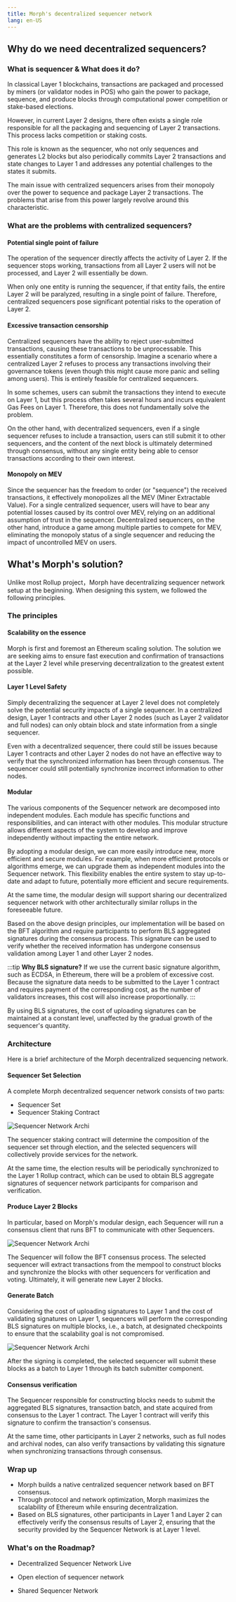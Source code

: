 ```yaml
---
title: Morph's decentralized sequencer network
lang: en-US
---
```


## Why do we need decentralized sequencers?

### What is sequencer & What does it do?

In classical Layer 1 blockchains, transactions are packaged and processed by miners (or validator nodes in POS) who gain the power to package, sequence, and produce blocks through computational power competition or stake-based elections.

However, in current Layer 2 designs, there often exists a single role responsible for all the packaging and sequencing of Layer 2 transactions. This process lacks competition or staking costs.

This role is known as the sequencer, who not only sequences and generates L2 blocks but also periodically commits Layer 2 transactions and state changes to Layer 1 and addresses any potential challenges to the states it submits.

The main issue with centralized sequencers arises from their monopoly over the power to sequence and package Layer 2 transactions. The problems that arise from this power largely revolve around this characteristic.

### What are the problems with centralized sequencers?

#### Potential single point of failure

The operation of the sequencer directly affects the activity of Layer 2. If the sequencer stops working, transactions from all Layer 2 users will not be processed, and Layer 2 will essentially be down.

When only one entity is running the sequencer, if that entity fails, the entire Layer 2 will be paralyzed, resulting in a single point of failure. Therefore, centralized sequencers pose significant potential risks to the operation of Layer 2. 

#### Excessive transaction censorship

Centralized sequencers have the ability to reject user-submitted transactions, causing these transactions to be unprocessable. This essentially constitutes a form of censorship. Imagine a scenario where a centralized Layer 2 refuses to process any transactions involving their governance tokens (even though this might cause more panic and selling among users). This is entirely feasible for centralized sequencers.

In some schemes, users can submit the transactions they intend to execute on Layer 1, but this process often takes several hours and incurs equivalent Gas Fees on Layer 1. Therefore, this does not fundamentally solve the problem.

On the other hand, with decentralized sequencers, even if a single sequencer refuses to include a transaction, users can still submit it to other sequencers, and the content of the next block is ultimately determined through consensus, without any single entity being able to censor transactions according to their own interest. 

#### Monopoly on MEV

Since the sequencer has the freedom to order (or "sequence") the received transactions, it effectively monopolizes all the MEV (Miner Extractable Value). For a single centralized sequencer, users will have to bear any potential losses caused by its control over MEV, relying on an additional assumption of trust in the sequencer.
Decentralized sequencers, on the other hand, introduce a game among multiple parties to compete for MEV, eliminating the monopoly status of a single sequencer and reducing the impact of uncontrolled MEV on users.


## What's Morph's solution?

Unlike most Rollup project，Morph have decentralizing sequencer network setup at the beginning. 
When designing this system, we followed the following principles.

### The principles

#### Scalability on the essence 
Morph is first and foremost an Ethereum scaling solution. The solution we are seeking aims to ensure fast execution and confirmation of transactions at the Layer 2 level while preserving decentralization to the greatest extent possible.

#### Layer 1 Level Safety 
Simply decentralizing the sequencer at Layer 2 level does not completely solve the potential security impacts of a single sequencer. In a centralized design, Layer 1 contracts and other Layer 2 nodes (such as Layer 2 validator and full nodes) can only obtain block and state information from a single sequencer.

Even with a decentralized sequencer, there could still be issues because Layer 1 contracts and other Layer 2 nodes do not have an effective way to verify that the synchronized information has been through consensus. The sequencer could still potentially synchronize incorrect information to other nodes.

#### Modular

The various components of the Sequencer network are decomposed into independent modules. Each module has specific functions and responsibilities, and can interact with other modules. This modular structure allows different aspects of the system to develop and improve independently without impacting the entire network.

By adopting a modular design, we can more easily introduce new, more efficient and secure modules. For example, when more efficient protocols or algorithms emerge, we can upgrade them as independent modules into the Sequencer network. This flexibility enables the entire system to stay up-to-date and adapt to future, potentially more efficient and secure requirements.

At the same time, the modular design will support sharing our decentralized sequencer network with other architecturally similar rollups in the foreseeable future.

Based on the above design principles, our implementation will be based on the BFT algorithm and require participants to perform BLS aggregated signatures during the consensus process. This signature can be used to verify whether the received information has undergone consensus validation among Layer 1 and other Layer 2 nodes.

:::tip
**Why BLS signature?** 
If we use the current basic signature algorithm, such as ECDSA, in Ethereum, there will be a problem of excessive cost. Because the signature data needs to be submitted to the Layer 1 contract and requires payment of the corresponding cost, as the number of validators increases, this cost will also increase proportionally.
:::

By using BLS signatures, the cost of uploading signatures can be maintained at a constant level, unaffected by the gradual growth of the sequencer's quantity.

### Architecture

Here is a brief architecture of the Morph decentralized sequencing network.

#### Sequencer Set Selection

A complete Morph decentralized sequencer network consists of two parts:

- Sequencer Set
- Sequencer Staking Contract

![Sequencer Network Archi](../../../assets/docs/protocol/dese/dese1.png)

The sequencer staking contract will determine the composition of the sequencer set through election, and the selected sequencers will collectively provide services for the network.

At the same time, the election results will be periodically synchronized to the Layer 1 Rollup contract, which can be used to obtain BLS aggregate signatures of sequencer network participants for comparison and verification.

#### Produce Layer 2 Blocks
In particular, based on Morph's modular design, each Sequencer will run a consensus client that runs BFT to communicate with other Sequencers.

![Sequencer Network Archi](../../../morph-doc/assets/docs/protocol/dese/consensusBlock.png)

The Sequencer will follow the BFT consensus process. The selected sequencer will extract transactions from the mempool to construct blocks and synchronize the blocks with other sequencers for verification and voting. Ultimately, it will generate new Layer 2 blocks.

#### Generate Batch

Considering the cost of uploading signatures to Layer 1 and the cost of validating signatures on Layer 1, sequencers will perform the corresponding BLS signatures on multiple blocks, i.e., a batch, at designated checkpoints to ensure that the scalability goal is not compromised.

![Sequencer Network Archi](../../../assets/docs/protocol/dese/dese1.png)

After the signing is completed, the selected sequencer will submit these blocks as a batch to Layer 1 through its batch submitter component.

#### Consensus verification

The Sequencer responsible for constructing blocks needs to submit the aggregated BLS signatures, transaction batch, and state acquired from consensus to the Layer 1 contract. The Layer 1 contract will verify this signature to confirm the transaction's consensus.

At the same time, other participants in Layer 2 networks, such as full nodes and archival nodes, can also verify transactions by validating this signature when synchronizing transactions through consensus.

### Wrap up

- Morph builds a native centralized sequencer network based on BFT consensus.
- Through protocol and network optimization, Morph maximizes the scalability of Ethereum while ensuring decentralization.
- Based on BLS signatures, other participants in Layer 1 and Layer 2 can effectively verify the consensus results of Layer 2, ensuring that the security provided by the Sequencer Network is at Layer 1 level.

### What's on the Roadmap?

- Decentralized Sequencer Network Live

- Open election of sequencer network

- Shared Sequencer Network

